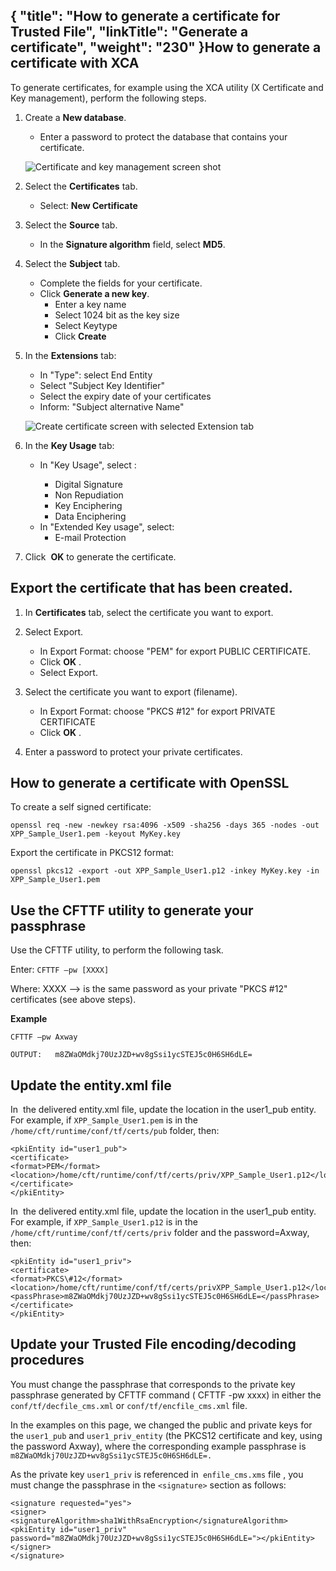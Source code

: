 {
    "title": "How to generate a certificate for Trusted File",
    "linkTitle": "Generate a certificate",
    "weight": "230"
}How to generate a certificate with XCA
--------------------------------------

To generate certificates, for example using the XCA utility (X Certificate and Key management), perform the following steps.

1. Create a ****New database****.

    -   Enter a password to protect the database that contains your certificate.

    ![Certificate and key management screen shot](/Images/TransferCFT/XCA_db_tab.png)

1. Select the ****Certificates**** tab.
    -   Select: ****New Certificate****
1. Select the ****Source**** tab.
    -   In the ****Signature algorithm**** field, select ****MD5****.
1. Select the ****Subject**** tab.
    -   Complete the fields for your certificate.

    <!-- -->

    -   Click ****Generate a new key****.
        -   Enter a key name
        -   Select 1024 bit as the key size
        -   Select Keytype
        -   Click ****Create****

1. In the ****Extensions**** tab:

    -   In "Type": select End Entity

    <!-- -->

    -   Select "Subject Key Identifier"

    <!-- -->

    -   Select the expiry date of your certificates

    <!-- -->

    -   Inform: "Subject alternative Name"

    ![Create certificate screen with selected Extension tab](/Images/TransferCFT/XCA_tab.png)

1. In the ****Key Usage**** tab:
    -   In "Key Usage", select :
        -   Digital Signature

        <!-- -->

        -   Non Repudiation

        <!-- -->

        -   Key Enciphering

        <!-- -->

        -   Data Enciphering

    <!-- -->

    -   In "Extended Key usage", select:
        -   E-mail Protection

1. Click  ****OK**** to generate the certificate.

Export the certificate that has been created.
---------------------------------------------

1. In ****Certificates**** tab, select the certificate you want to export.
1. Select Export.
    -   In Export Format: choose "PEM" for export PUBLIC CERTIFICATE.

    <!-- -->

    -   Click ****OK**** .

    <!-- -->

    -   Select Export.

1. Select the certificate you want to export (filename).
    -   In Export Format: choose "PKCS \#12" for export PRIVATE CERTIFICATE
    -   Click ****OK**** .
1. Enter a password to protect your private certificates.

How to generate a certificate with OpenSSL
------------------------------------------

To create a self signed certificate:

```
openssl req -new -newkey rsa:4096 -x509 -sha256 -days 365 -nodes -out XPP_Sample_User1.pem -keyout MyKey.key
```

Export the certificate in PKCS12 format:

```
openssl pkcs12 -export -out XPP_Sample_User1.p12 -inkey MyKey.key -in XPP_Sample_User1.pem
```

Use the CFTTF utility to generate your passphrase
-------------------------------------------------

Use the CFTTF utility, to perform the following task.

Enter: `CFTTF –pw [XXXX]`

Where: XXXX --&gt; is the same password as your private "PKCS \#12" certificates (see above steps).

****Example****

`CFTTF –pw Axway`

`OUTPUT:   m8ZWaOMdkj70UzJZD+wv8gSsi1ycSTEJ5c0H6SH6dLE=`

Update the entity.xml file
--------------------------

In  the delivered entity.xml file, update the location in the user1_pub entity. For example, if `XPP_Sample_User1.pem` is in the `/home/cft/runtime/conf/tf/certs/pub` folder, then:

```
<pkiEntity id="user1_pub">
<certificate>
<format>PEM</format>
<location>/home/cft/runtime/conf/tf/certs/priv/XPP_Sample_User1.p12</location>
</certificate>
</pkiEntity>
```

In  the delivered entity.xml file, update the location in the user1_pub entity. For example, if `XPP_Sample_User1.p12` is in the `/home/cft/runtime/conf/tf/certs/priv` folder and the password=Axway, then:

```
<pkiEntity id="user1_priv">
<certificate>
<format>PKCS\#12</format>
<location>/home/cft/runtime/conf/tf/certs/privXPP_Sample_User1.p12</location>
<passPhrase>m8ZWaOMdkj70UzJZD+wv8gSsi1ycSTEJ5c0H6SH6dLE=</passPhrase>
</certificate>
</pkiEntity>
```

Update your Trusted File encoding/decoding procedures
-----------------------------------------------------

You must change the passphrase that corresponds to the private key passphrase generated by CFTTF command ( CFTTF -pw xxxx) in either the `conf/tf/decfile_cms.xml` or `conf/tf/encfile_cms.xml` file.

In the examples on this page, we changed the public and private keys for the `user1_pub` and `user1_priv_entity` (the PKCS12 certificate and key, using the password Axway), where the corresponding example passphrase is `m8ZWaOMdkj70UzJZD+wv8gSsi1ycSTEJ5c0H6SH6dLE=.`

As the private key `user1_priv` is referenced in` enfile_cms.xms` file , you must change the passphrase in the `<signature>` section as follows:

```
<signature requested="yes">
<signer>
<signatureAlgorithm>sha1WithRsaEncryption</signatureAlgorithm>
<pkiEntity id="user1_priv" password="m8ZWaOMdkj70UzJZD+wv8gSsi1ycSTEJ5c0H6SH6dLE="></pkiEntity>
</signer>
</signature>
```
